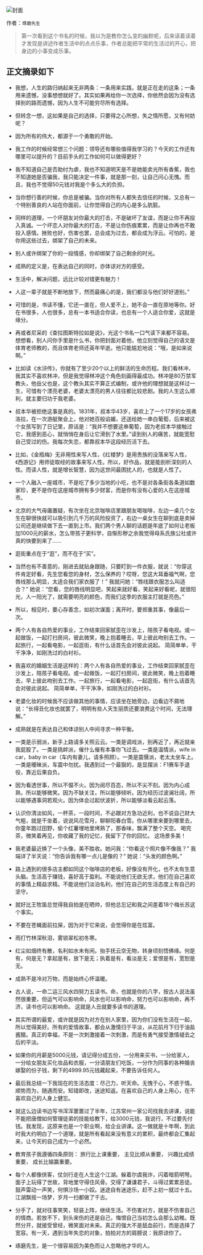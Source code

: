![封面](https://pic.dandy.fun/15276078696960.jpg)

作者：`琢磨先生`

> 第一次看到这个书名的时候，我以为是教你怎么变的幽默呢，后来读着读着才发现是讲述作者生活中的点点乐事，作者总能把平常的生活过的开心，把身边的小事变成乐事。

## 正文摘录如下

- 我想，人生的路归纳起来无非两条：一条用来实践，就是正在走的这条；一条用来遗憾，没事想想就好了。其实如果再给你一次选择，你依然会因为没有选择别的路而遗憾，因为人生不可能穷尽所有选择。

- 但转念一想，这如果是自己的选择，只要得之心所想，失之情所愿，又有何妨呢？

- 因为所有的伟大，都源于一个勇敢的开始。

- 我工作的时候经常想三个问题：领导还有哪些值得我学习的？今天的工作还有哪里可以提升的？目前手头的工作如何可以做得更好？

- 我不知道自己是否助纣为虐，我也不知道明天是不是她能卖光所有香蕉，我也不知道她是否骗我，我只能决定一件事，就是那一刻，让自己问心无愧。而且，我也不觉得50元钱对我是个多么大的负担。

- 当你想行善的时候，你总是被骗。当你对所有人都失去信任的时候，又总有一个特别善良的人站在你面前，让你觉得自己的内心是多么肮脏。

- 同样的道理，一个坏朋友对你最大的打击，不是破坏了友谊，而是让你不再投入真诚。一个坏恋人对你最大的打击，不是让你伤痕累累，而是让你再也不敢投入感情。挫败也好，伤害也罢，总会成为过去，都会成为浮云。可怕的，是你用这些过去，绑架了自己的未来。

- 别人或许绑架了你的一段情感，你却绑架了自己剩余的时光。

- 成熟的定义是，在表达自己的同时，亦体谅对方的感受。

- 生活中，解决问题，远比计较对错更有魅力！

- 人这一辈子就是不断地放下，然而最痛心的是，我们都没与他们好好道别。”

- 可惜的是，书读不懂，它还一直在，但人爱不上，她不会一直在原地等你。好在书很多，人也很多，总有一本书适合你读，也总有一个人适合你爱，这就是缘分。

- 再或者尼采的《查拉图斯特拉如是说》，光这个书名一口气读下来都不容易。想想看，别人问你手里是什么书，你把封面对着他，他立刻觉得自己的语文是体育老师教的，而且体育老师还英年早逝。他只能尴尬地说：“哦，是如来说啊。”

- 比如读《水浒传》，你就有了至少20个以上的鲜活的生命历程。我们看林冲，我其实不喜欢林冲，但是我觉得林冲这个角色刻画得最成功。林冲是80万禁军教头，他岳父也是，这个教头其实不算正式编制，或许他的理想就是这样过一生，可惜有个漂亮老婆，老婆太漂亮的男人往往都比较悲剧。我的人生这么顺利，就主要归功于我老婆。

- 叔本华被拒绝这事是真的。1831年，叔本华43岁，喜欢上了一个17岁的女孩弗洛拉，在一次游艇聚会上，他对她百般谄媚，还送给她一串白葡萄，后来被这个女孩写到了日记里，原话是：“我并不想要这串葡萄，因为老叔本华接触过它，我感到恶心，就悄悄在身后让它滑到了水里。”读到别人的痛苦，就能宽慰自己受过的伤。我每次失恋，都靠叔本华这段经历活下去。

- 比如，《金瓶梅》无非用性来写人性，《红楼梦》是用贵族的没落来写人性，《西游记》用师徒取经的故事来写人性。所以，好作品，就是能剖析深刻的人性。而读人性，就是增长智慧，因为这世间最困扰人的，也就是人性了。

- 一个人融入一座城市，不是吃了多少当地的小吃，也不是对各条街各条道如数家珍，更不是你在这座城市拥有多少财富，而是你有没有心爱的人在这座城市。

- 北京的大气毋庸置疑，有次坐在北京咖啡店里跟朋友喝咖啡，左边一桌几个女生在聊很快就可以吸引到几千万的风险投资了，右边一桌女生在聊到底是卖掉公司还是继续做下去一直到上市。我们两个男人聊的话题是年底了如何让老板加1000元的薪水，怎么带孩子更科学，自惭形秽之余我觉得母系氏族公社或许真的快要到来了……

- 逛街重点在于“逛”，而不在于“买”。

- 当然也有不善意的，刚进去就贴身跟随，只要盯到一件衣服，就说：“你穿这件肯定好看，先生您看您的身材，怎么保养的？哎呀，您这大耳垂福气啊，您唇线那么明显，太适合我们家衣服了！” 我就问她：“唇线跟衣服怎么叫适合？” 她说：“您看，您的唇线明显吧，笑起来就好看，笑起来好看呢，就很阳光，人一阳光了，就需要明亮的颜色，而我们这季的衣服主打就是亮色。”

- 所以，相见时，要心存善念，如初次谋面；离开时，要郑重其事，像最后一次。

- 两个人有各自热爱的事业，工作结束回家腻歪在沙发上，陪孩子看电视。或一起做饭，一起打扫房间，彼此微笑，晚上抱着睡去，早上彼此吻别去工作。一起旅行，一起看电影，一起逛街，有什么话首先会对彼此说起。 简简单单，干干净净，如刚洗过的白衬衫。

- 我喜欢的婚姻生活是这样的：两个人有各自热爱的事业，工作结束回家腻歪在沙发上，陪孩子看电视。或一起做饭，一起打扫房间，彼此微笑，晚上抱着睡去，早上彼此吻别去工作。一起旅行，一起看电影，一起逛街，有什么话首先会对彼此说起。 简简单单，干干净净，如刚洗过的白衬衫。

- 老婆化妆的时候我不应该做其他的事情，应该坐在她旁边，边看边不屑地说：“长得丑化妆也就罢了，明明有些人天生丽质还要浪费这个时间，无法理解。”

- 成熟就是在表达自己和体谅别人中间寻求一种平衡。

- 一类是示弱派，新手上路请多关照云云。一类是调戏派，别再近了，再近就亲我屁股了。一类是挑衅派，催什么催有本事你飞过去。一类是温情派，wife in car，baby in car（车内有妻儿，请多照顾）。一类是震慑派，老太太坐车上。一类是暧昧派，车震中勿扰。我遇到过一个最狠的，是显摆派：F1赛车手退役，靠近后果自负。

- 因为看透世事，所以不愠不火。因为阅尽百态，所以不尖不刻。因为内心成熟，所以能够微笑。因为不缺关注，所以能够倾听。因为经历过波澜壮阔，所以能够遇事洞若观火。因为体会过起伏波折，所以能够淡看云起云落。

- 认识你清淡如风，一杯茶，一段时间，不必跟对方急功近利，也不说自己财大气粗，就是干坐着，说说风花雪月，聊聊阳春白雪。你从哪里来要到哪里去，你童年跑过田野，偷个红薯埋地里烤熟了，那香味，飘满了整个天空。 喝完茶，微笑着再见，你收藏了我的记忆，我留下了你的回忆。 这场景多美！

- 我老婆最近换了一个头像，美不胜收。她问我：“你看这个照片像不像我？” 我端详了半天说：“你告诉我有哪一点儿是像的？” 她说：“头发的颜色啊。”

- 路上遇到的很多店主都如同这个咖啡店的老板，好像没有开化，也不太有生意头脑。生活高于赚钱，喜好高于盈利。不能说他们无欲无求，他们在自己喜欢的事情上精益求精。不能说他们淡泊名利，他们在自己的生活态度上有自己的坚守。

- 就好比王牧笛总觉得我自拍是在晒帅，但他总忘记和我之间差着18个梅长苏这个事实。

- 不要在苍蝇面前拉屎，因为对于它来说，会觉得你是在炫富。

- 雨打竹林深秋泪，雾锁翠松初冬寒。

- 红尘如烟终有散，名利如水未有闲。抬手抚云空无物，转身顷刻悟佛缘。何是有，何是无？拿起是有，放下是无；执着是有，看淡是无；爱恨是有，宽恕是无。

- 成熟不是冷对万物，而是始终心怀温暖。

- 古人说，一命二运三风水四努力五读书。命，也就是你的八字，按古人说法虽然很重要，但运气可以影响命，风水也可以影响命，努力也可以影响命，再不济，读书也可以影响命。 这就是人丑就要多读书的道理。

- 其实所谓的最爱，或许就是因为对方在别人家里，因为你们没有生活在一起，所以觉得美好。所有的爱情故事，都会从激情归于平淡，从花前月下归于油盐酱醋。真正的幸福，不是一次刺激接着一次刺激，而是有勇气接受激情褪去之后的平淡。

- 如果你的月薪是5000元钱，请记得分成五份，一分用来买书，一分给家人，一分给女朋友买化妆品和衣服，一分请朋友们吃饭，一分作为同事的各种婚丧嫁娶的份子钱，剩下的4999.95元钱藏起来，不要告诉任何人。

- 最后我总结一下我现在的生活态度：尽己力，听天命。无愧于心，不惑于情。顺势而为，随遇而安。知错即改，迷途知返。在喜欢自己的人身上用心，在不喜欢自己的人身上健忘。

- 就这么边读书边写书浑浑噩噩过了半年，江苏常州一家公司找我去讲课，说能不能把唐僧如何管理徒弟的技能给教下，给3000元钱，我说行，不过要先付钱。我发现，这原来也是一个职业啊，给企业讲课。这一做就是十年啊，到此时我大约明白了一个道理，就是所有看起来没有意义的累积，最终都会汇集起来，让今天的自己成为一个必然。

- 教育孩子我遵循四条原则： 旅行比上课重要， 主见比顺从重要， 兴趣比成绩重要， 成长比输赢重要。

- 每个人都像侠客，仗剑行走在人生这个江湖。躲着尔虞我诈，闪着暗箭明弩。面子上玩得了世故，背地里守得住风骨。交得了谦谦君子，斗得过累累恶徒。鼓声雷动一声笑，何惧沙场一小奴。迷途自有迷途乐，赶不上初一就过十五。江湖飘摇一场梦，岁月一扫都做了千古。

- 分手了，就对往事笑笑，轻装上阵，继续生活。不伤害对方，就是不伤害自己的情商。若放不下，到头来伤的还是自己，悔恨自己当初怎么会那么幼稚。既然分开，就接受曾经，微笑面对未来。真正的强大不是舐血前行，而是选择了宽容。有一天，遇到当年失恋的对象，拍拍对方的肩膀说：我原谅你了。

- 琢磨先生，是一个很容易因为美色而让人忽略他才华的人。

